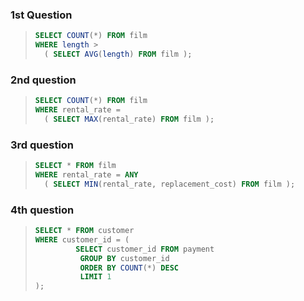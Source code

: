 ### 1st Question

> ```SQL
> SELECT COUNT(*) FROM film
> WHERE length > 
>   ( SELECT AVG(length) FROM film );
> ```


### 2nd question

> ```SQL
> SELECT COUNT(*) FROM film
> WHERE rental_rate = 
>   ( SELECT MAX(rental_rate) FROM film );
> ```


### 3rd question

> ```SQL
> SELECT * FROM film
> WHERE rental_rate = ANY
>   ( SELECT MIN(rental_rate, replacement_cost) FROM film );
> ```


### 4th question 

> ```SQL
> SELECT * FROM customer
> WHERE customer_id = (
>          SELECT customer_id FROM payment
>           GROUP BY customer_id
>           ORDER BY COUNT(*) DESC
>           LIMIT 1
> );
> ```